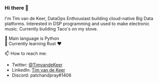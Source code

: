 ### Hi there 👋

I'm Tim van de Keer, DataOps Enthousiast building cloud-native Big Data platforms. Interested in DSP programming and used to make electronic music. Currently building Taco's on my stove.

:snake: Main language is Python  
:crab: Currently learning Rust :heart:


📫 How to reach me:
- Twitter: [@TimvandeKeer](https://twitter.com/TimvandeKeer)
- LinkedIn: [Tim van de Keer](https://www.linkedin.com/in/tim-van-de-keer-bb5a1966/)
- Discord: patchandpray#1406
